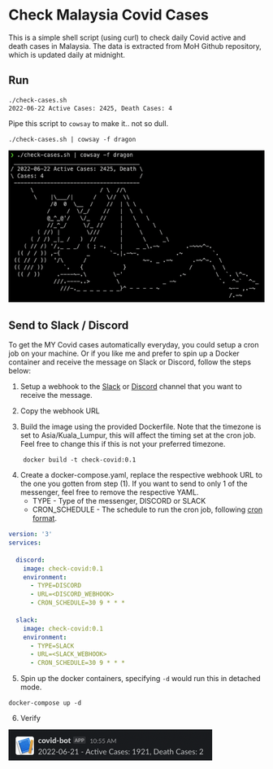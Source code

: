 # Check Malaysia Covid Cases
This is a simple shell script (using curl) to check daily Covid active and death cases in Malaysia. The data is extracted from MoH Github repository, which is updated daily at midnight.

## Run

    ./check-cases.sh
    2022-06-22 Active Cases: 2425, Death Cases: 4

Pipe this script to `cowsay` to make it.. not so dull.
    
    ./check-cases.sh | cowsay -f dragon

![ss-cowsay](./images/ss-cowsay.png)

## Send to Slack / Discord
To get the MY Covid cases automatically everyday, you could setup a cron job on your machine. Or if you like me and prefer to spin up a Docker container and receive the message on Slack or Discord, follow the steps below:
1. Setup a webhook to the [Slack](https://api.slack.com/messaging/webhooks) or [Discord](https://support.discord.com/hc/en-us/articles/228383668-Intro-to-Webhooks) channel that you want to receive the message.

2. Copy the webhook URL

3. Build the image using the provided Dockerfile. Note that the timezone is set to Asia/Kuala_Lumpur, this will affect the timing set at the cron job. Feel free to change this if this is not your preferred timezone.
```
    docker build -t check-covid:0.1
```

4. Create a docker-compose.yaml, replace the respective webhook URL to the one you gotten from step (1). If you want to send to only 1 of the messenger, feel free to remove the respective YAML. 
    - TYPE - Type of the messenger, DISCORD or SLACK
    - CRON_SCHEDULE - The schedule to run the cron job, following [cron format](https://en.wikipedia.org/wiki/Cron).

```yaml
version: '3'
services:

  discord:
    image: check-covid:0.1
    environment:
      - TYPE=DISCORD
      - URL=<DISCORD_WEBHOOK>
      - CRON_SCHEDULE=30 9 * * *
  
  slack:
    image: check-covid:0.1
    environment:
      - TYPE=SLACK
      - URL=<SLACK_WEBHOOK>
      - CRON_SCHEDULE=30 9 * * *
```
5. Spin up the docker containers, specifying `-d` would run this in detached mode.
```
docker-compose up -d
```

6. Verify 

![ss-slack](./images/ss-slack.png)

